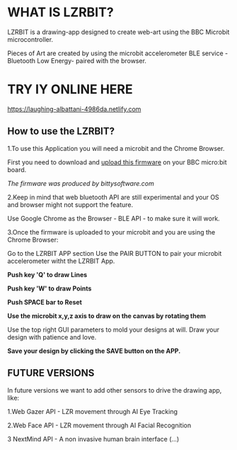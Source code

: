 # WHAT IS LZRBIT?

LZRBIT is a drawing-app designed to create web-art using the BBC Microbit microcontroller.

Pieces of Art are created by using the microbit accelerometer BLE service - Bluetooth Low Energy- paired with the browser.

# TRY IY ONLINE HERE
https://laughing-albattani-4986da.netlify.com

## How to use the LZRBIT?

1.To use this Application you will need a microbit and the Chrome Browser.

First you need to download and [upload this firmware](https://drive.google.com/uc?id=0B2Ud_NaMFsQSdm1BMVMtN3F4a3c&export=download) on your BBC micro:bit board.

*The firmware was produced by bittysoftware.com*

2.Keep in mind that web bluetooth API are still experimental and your OS and browser might not support the feature.

Use Google Chrome as the Browser - BLE API - to make sure it will work.

3.Once the firmware is uploaded to your microbit and you are using the Chrome Browser:

Go to the LZRBIT APP section
Use the PAIR BUTTON to pair your microbit accelerometer witht the LZRBIT App.

**Push key 'Q' to draw Lines**

**Push key 'W' to draw Points**

**Push SPACE bar to Reset**

**Use the microbit x,y,z axis to draw on the canvas by rotating them**

Use the top right GUI parameters to mold your designs at will. Draw your design with patience and love.

**Save your design by clicking the SAVE button on the APP.**

## FUTURE VERSIONS

In future versions we want to add other sensors to drive the drawing app, like:

1.Web Gazer API - LZR movement through AI Eye Tracking

2.Web Face API - LZR movement through AI Facial Recognition

3 NextMind API - A non invasive human brain interface (...)
